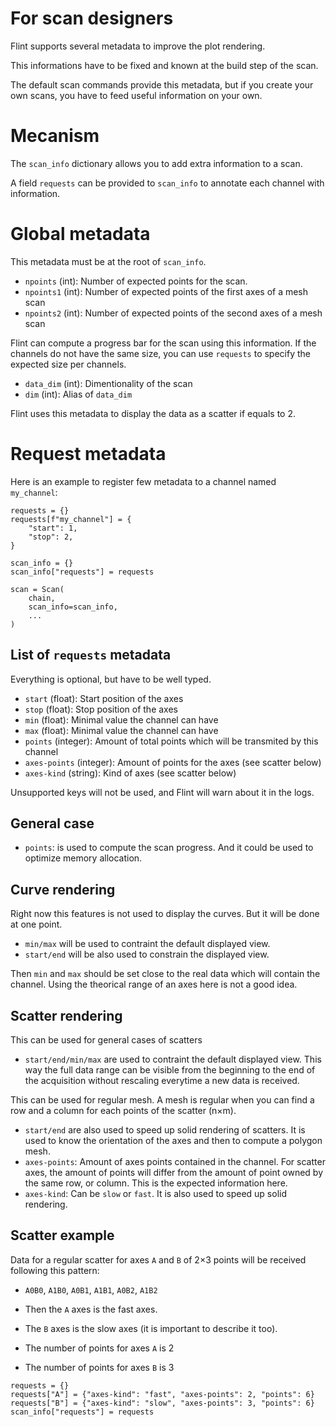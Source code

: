 
# For scan designers

Flint supports several metadata to improve the plot rendering.

This informations have to be fixed and known at the build step of the scan.

The default scan commands provide this metadata, but if you create your own
scans, you have to feed useful information on your own.

# Mecanism

The `scan_info` dictionary allows you to add extra information to a scan.

A field `requests` can be provided to `scan_info` to annotate each channel with
information.

# Global metadata

This metadata must be at the root of `scan_info`.

- `npoints` (int): Number of expected points for the scan.
- `npoints1` (int): Number of expected points of the first axes of a mesh scan
- `npoints2` (int): Number of expected points of the second axes of a mesh scan

Flint can compute a progress bar for the scan using this information. If the
channels do not have the same size, you can use `requests` to specify the expected
size per channels.

- `data_dim` (int): Dimentionality of the scan
- `dim` (int): Alias of `data_dim`

Flint uses this metadata to display the data as a scatter if equals to 2.

# Request metadata

Here is an example to register few metadata to a channel named `my_channel`:
```
requests = {}
requests[f"my_channel"] = {
    "start": 1,
    "stop": 2,
}

scan_info = {}
scan_info["requests"] = requests

scan = Scan(
    chain,
    scan_info=scan_info,
    ...
)
```

## List of `requests` metadata

Everything is optional, but have to be well typed.

- `start` (float): Start position of the axes
- `stop` (float): Stop position of the axes
- `min` (float): Minimal value the channel can have
- `max` (float): Minimal value the channel can have
- `points` (integer): Amount of total points which will be transmited by this channel
- `axes-points` (integer): Amount of points for the axes (see scatter below)
- `axes-kind` (string): Kind of axes (see scatter below)

Unsupported keys will not be used, and Flint will warn about it in the logs.

## General case

- `points`: is used to compute the scan progress. And it could be used to
  optimize memory allocation.

## Curve rendering

Right now this features is not used to display the curves. But it will be
done at one point.

- `min/max` will be used to contraint the default displayed view.
- `start/end` will be also used to constrain the displayed view.

Then `min` and `max` should be set close to the real data which will contain the
channel. Using the theorical range of an axes here is not a good idea.

## Scatter rendering

This can be used for general cases of scatters

- `start/end/min/max` are used to contraint the default displayed view. This way
  the full data range can be visible from the beginning to the end of the
  acquisition without rescaling everytime a new data is received.

This can be used for regular mesh. A mesh is regular when you can find a row
and a column for each points of the scatter (n×m).

- `start/end` are also used to speed up solid rendering of scatters. It is used
  to know the orientation of the axes and then to compute a polygon mesh.
- `axes-points`: Amount of axes points contained in the channel. For scatter axes,
  the amount of points will differ from the amount of point owned by the same row,
  or column. This is the expected information here.
- `axes-kind`: Can be `slow` or `fast`. It is also used to speed up solid rendering.

## Scatter example

Data for a regular scatter for axes `A` and `B` of 2×3 points will be received
following this pattern:

- `A0B0`, `A1B0`, `A0B1`, `A1B1`, `A0B2`, `A1B2`

- Then the `A` axes is the fast axes.
- The `B` axes is the slow axes (it is important to describe it too).
- The number of points for axes `A` is 2
- The number of points for axes `B` is 3

```
requests = {}
requests["A"] = {"axes-kind": "fast", "axes-points": 2, "points": 6}
requests["B"] = {"axes-kind": "slow", "axes-points": 3, "points": 6}
scan_info["requests"] = requests
```
